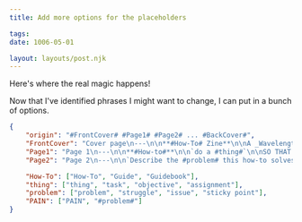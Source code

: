 ```yaml
---
title: Add more options for the placeholders

tags:
date: 1006-05-01

layout: layouts/post.njk
---
```


Here's where the real magic happens!

Now that I've identified phrases I might want to change, I can put in a bunch of options.

```json
{  
    "origin": "#FrontCover# #Page1# #Page2# ... #BackCover#",
    "FrontCover": "Cover page\n---\n\n**#How-To# Zine**\n\nA _WavelengthConf_ Progzine Template",
    "Page1": "Page 1\n---\n\n**#How-to#**\n\n`do a #thing#`\n\nSO THAT YOU CAN\n\n`outcome of doing the #thing#.`",
    "Page2": "Page 2\n---\n\n`Describe the #problem# this how-to solves`\n\n`What's the #PAIN#???`",

    "How-To": ["How-To", "Guide", "Guidebook"],
    "thing": ["thing", "task", "objective", "assignment"],
    "problem": ["problem", "struggle", "issue", "sticky point"],
    "PAIN": ["PAIN", "#problem#"]
}
```